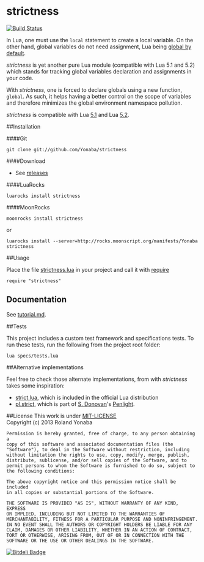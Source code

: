 strictness
===========

[![Build Status](https://travis-ci.org/Yonaba/strictness.png)](https://travis-ci.org/Yonaba/strictness)

In Lua, one must use the `local` statement to create a local variable. On the other hand, global variables do not need assignment, Lua being [global by default](http://www.lua.org/pil/1.2.html). <br>

*strictness* is yet another pure Lua module (compatible with Lua 5.1 and 5.2) which stands for tracking global variables declaration and assignments in your code.<br>

With *strictness*, one is forced to declare globals using a new function, `global`. As such, it helps having a better control on the scope of  variables and therefore minimizes the global environment namespace pollution.

*strictness* is compatible with Lua [5.1](http://www.lua.org/versions.html#5.1) and Lua [5.2](http://www.lua.org/versions.html#5.2).

##Installation

####Git

    git clone git://github.com/Yonaba/strictness

####Download

* See [releases](https://github.com/Yonaba/strictness/releases)

####LuaRocks

    luarocks install strictness
    
####MoonRocks

    moonrocks install strictness

or 

    luarocks install --server=http://rocks.moonscript.org/manifests/Yonaba strictness


##Usage

Place the file [strictness.lua](strictness.lua) in your project and call it with [require](http://pgl.yoyo.org/luai/i/require)

    require "strictness"

## Documentation

See [tutorial.md](docs/tutorial.md).

##Tests

This project includes a custom test framework and specifications tests. To run these tests, run the following from the project root folder:

    lua specs/tests.lua

##Alternative implementations

Feel free to check those alternate implementations, from with *strictness* takes some inspiration:

* [strict.lua](http://rtfc.googlecode.com/svn-history/r2/trunk/lua-5.1/etc/strict.lua), which is included in the official Lua distribution
* [pl.strict](https://github.com/stevedonovan/Penlight/blob/master/lua/pl/strict.lua), which is part of [S. Donovan](https://github.com/stevedonovan)'s [Penlight](https://github.com/stevedonovan/Penlight).

  
##License
This work is under [MIT-LICENSE](http://www.opensource.org/licenses/mit-license.php)<br/>
Copyright (c) 2013 Roland Yonaba

    Permission is hereby granted, free of charge, to any person obtaining a
    copy of this software and associated documentation files (the
    "Software"), to deal in the Software without restriction, including
    without limitation the rights to use, copy, modify, merge, publish,
    distribute, sublicense, and/or sell copies of the Software, and to
    permit persons to whom the Software is furnished to do so, subject to
    the following conditions:

    The above copyright notice and this permission notice shall be included
    in all copies or substantial portions of the Software.

    THE SOFTWARE IS PROVIDED "AS IS", WITHOUT WARRANTY OF ANY KIND, EXPRESS
    OR IMPLIED, INCLUDING BUT NOT LIMITED TO THE WARRANTIES OF
    MERCHANTABILITY, FITNESS FOR A PARTICULAR PURPOSE AND NONINFRINGEMENT.
    IN NO EVENT SHALL THE AUTHORS OR COPYRIGHT HOLDERS BE LIABLE FOR ANY
    CLAIM, DAMAGES OR OTHER LIABILITY, WHETHER IN AN ACTION OF CONTRACT,
    TORT OR OTHERWISE, ARISING FROM, OUT OF OR IN CONNECTION WITH THE
    SOFTWARE OR THE USE OR OTHER DEALINGS IN THE SOFTWARE.

[![Bitdeli Badge](https://d2weczhvl823v0.cloudfront.net/Yonaba/strictness/trend.png)](https://bitdeli.com/free "Bitdeli Badge")